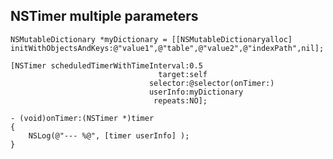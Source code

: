 ## NSTimer multiple parameters

    NSMutableDictionary *myDictionary = [[NSMutableDictionaryalloc] initWithObjectsAndKeys:@"value1",@"table",@"value2",@"indexPath",nil];
    
    [NSTimer scheduledTimerWithTimeInterval:0.5
                                     target:self
                                   selector:@selector(onTimer:)
                                   userInfo:myDictionary
                                    repeats:NO];
    
    - (void)onTimer:(NSTimer *)timer
    {
        NSLog(@"--- %@", [timer userInfo] );
    }